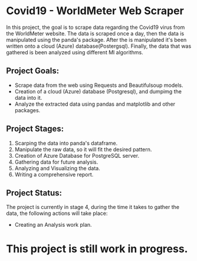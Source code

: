 # Covid19 - WorldMeter Web Scraper 
In this project, the goal is to scrape data regarding the Covid19 virus from the WorldMeter website.
The data is scraped once a day, then the data is manipulated using the panda's package. After the is manipulated it's been written onto a  cloud (Azure) database(Postergsql).
Finally, the data that was gathered is been analyzed using different Ml algorithms. 

##  Project Goals:
* Scrape data from the web using Requests and Beautifulsoup models.
* Creation of a cloud (Azure) database (Postgresql), and dumpimg the data into it.
* Analyze the extracted data using pandas and matplotlib and other packages.

## Project Stages:
1. Scarping the data into panda's dataframe.
2. Manipulate the raw data, so it will fit the desired pattern.
3. Creation of Azure Database for PostgreSQL server. 
4. Gathering data for future analysis. 
5. Analyzing and Visualizing the data.
6. Writing a comprehensive report. 

## Project Status:
The project is currently in stage 4, during the time it takes to gather the data, the following actions will take place:
* Creating an Analysis work plan.

# This project is still work in progress. 
